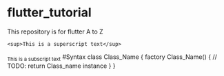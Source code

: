 # flutter_tutorial
This repository is for flutter A to Z


	<sup>This is a superscript text</sup>
<sub>This is a subscript text</sub>
#Syntax
class Class_Name {
factory Class_Name() {
// TODO: return Class_name instance
}
}
